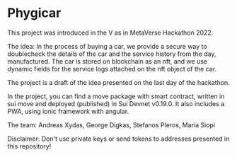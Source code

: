 # Phygicar

This project was introduced in the V as in MetaVerse Hackathon 2022.

The idea: In the process of buying a car, we provide a secure way to doublecheck the details of the car and the service history from the day, manufactured.
The car is stored on blockchain as an nft, and we use dynamic fields for the service logs attached on the nft object of the car.

The project is a draft of the idea presented on the last day of the hackathon.

In the project, you can find a move package with smart contract, written in sui move and deployed (published) in Sui Devnet v0.19.0. It also includes a PWA, using ionic framework with angular. 

The team: Andreas Xydas, George Digkas, Stefanos Pleros, Maria Siopi

Disclaimer: Don't use private keys or send tokens to addresses presented in this repository!
